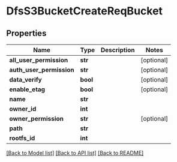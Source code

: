 # DfsS3BucketCreateReqBucket

## Properties
Name | Type | Description | Notes
------------ | ------------- | ------------- | -------------
**all_user_permission** | **str** |  | [optional] 
**auth_user_permission** | **str** |  | [optional] 
**data_verify** | **bool** |  | [optional] 
**enable_etag** | **bool** |  | [optional] 
**name** | **str** |  | 
**owner_id** | **int** |  | 
**owner_permission** | **str** |  | [optional] 
**path** | **str** |  | 
**rootfs_id** | **int** |  | 

[[Back to Model list]](../README.md#documentation-for-models) [[Back to API list]](../README.md#documentation-for-api-endpoints) [[Back to README]](../README.md)


